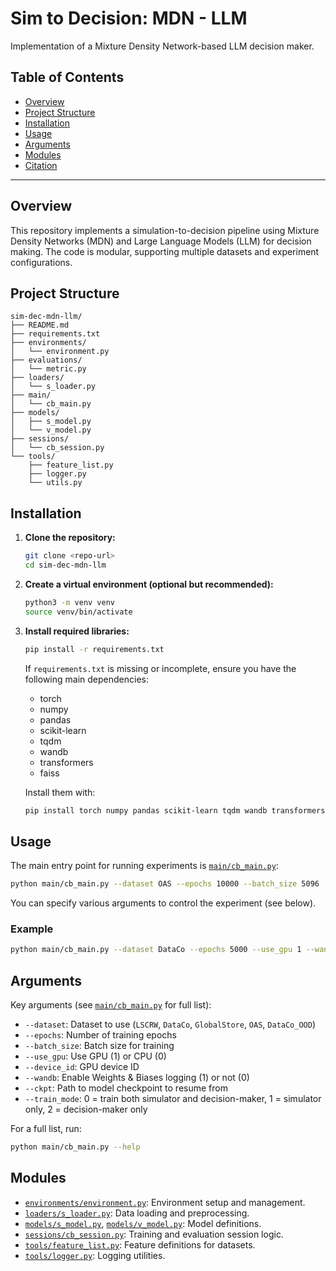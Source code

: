 # Sim to Decision: MDN - LLM

Implementation of a Mixture Density Network-based LLM decision maker.

## Table of Contents

- [Overview](#overview)
- [Project Structure](#project-structure)
- [Installation](#installation)
- [Usage](#usage)
- [Arguments](#arguments)
- [Modules](#modules)
- [Citation](#citation)

---

## Overview

This repository implements a simulation-to-decision pipeline using Mixture Density Networks (MDN) and Large Language Models (LLM) for decision making. The code is modular, supporting multiple datasets and experiment configurations.

## Project Structure

```
sim-dec-mdn-llm/
├── README.md
├── requirements.txt
├── environments/
│   └── environment.py
├── evaluations/
│   └── metric.py
├── loaders/
│   └── s_loader.py
├── main/
│   └── cb_main.py
├── models/
│   ├── s_model.py
│   └── v_model.py
├── sessions/
│   └── cb_session.py
└── tools/
    ├── feature_list.py
    ├── logger.py
    └── utils.py
```

## Installation

1. **Clone the repository:**
   ```sh
   git clone <repo-url>
   cd sim-dec-mdn-llm
   ```

2. **Create a virtual environment (optional but recommended):**
   ```sh
   python3 -m venv venv
   source venv/bin/activate
   ```

3. **Install required libraries:**
   ```sh
   pip install -r requirements.txt
   ```

   If `requirements.txt` is missing or incomplete, ensure you have the following main dependencies:
   - torch
   - numpy
   - pandas
   - scikit-learn
   - tqdm
   - wandb
   - transformers
   - faiss

   Install them with:
   ```sh
   pip install torch numpy pandas scikit-learn tqdm wandb transformers faiss-cpu
   ```

## Usage

The main entry point for running experiments is [`main/cb_main.py`](main/cb_main.py):

```sh
python main/cb_main.py --dataset OAS --epochs 10000 --batch_size 5096
```

You can specify various arguments to control the experiment (see below).

### Example

```sh
python main/cb_main.py --dataset DataCo --epochs 5000 --use_gpu 1 --wandb 1
```

## Arguments

Key arguments (see [`main/cb_main.py`](main/cb_main.py) for full list):

- `--dataset`: Dataset to use (`LSCRW`, `DataCo`, `GlobalStore`, `OAS`, `DataCo_OOD`)
- `--epochs`: Number of training epochs
- `--batch_size`: Batch size for training
- `--use_gpu`: Use GPU (1) or CPU (0)
- `--device_id`: GPU device ID
- `--wandb`: Enable Weights & Biases logging (1) or not (0)
- `--ckpt`: Path to model checkpoint to resume from
- `--train_mode`: 0 = train both simulator and decision-maker, 1 = simulator only, 2 = decision-maker only

For a full list, run:
```sh
python main/cb_main.py --help
```

## Modules

- [`environments/environment.py`](environments/environment.py): Environment setup and management.
- [`loaders/s_loader.py`](loaders/s_loader.py): Data loading and preprocessing.
- [`models/s_model.py`](models/s_model.py), [`models/v_model.py`](models/v_model.py): Model definitions.
- [`sessions/cb_session.py`](sessions/cb_session.py): Training and evaluation session logic.
- [`tools/feature_list.py`](tools/feature_list.py): Feature definitions for datasets.
- [`tools/logger.py`](tools/logger.py): Logging utilities.

<!-- ## Citation

If you use this codebase, please cite appropriately.

---

For questions or issues, please open an issue in this -->